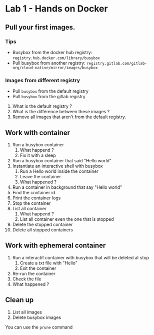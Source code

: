 # Lab 1 - Hands on Docker

## Pull your first images.

### Tips

- Busybox from the docker hub registry: `registry.hub.docker.com/library/busybox`
- Pull busybox from another registry: `registry.gitlab.com/gitlab-org/cloud-native/mirror/images/busybox`

### Images from different registry

- Pull `busybox` from the default registry
- Pull `busybox` from the gitlab registry

1. What is the default registry ?
2. What is the différence between these images ?
3. Remove all images that aren't from the default registry.

## Work with container

1. Run a busybox container
   1. What happend ?
   2. Fix it with a sleep
2. Run a busybox container that said "Hello world"
3. Instantiate an interactive shell with busybox
   1. Run a Hello world inside the container
   2. Leave the container
   3. What happened ?
4. Run a container in background that say "Hello world"
5. Find the container id
6. Print the container logs
7. Stop the container
8. List all container
   1. What happend ?
   2. List all container even the one that is stopped
9. Delete the stopped container
10. Delete all stopped containers

## Work with ephemeral container

1. Run a interactif container with busybox that will be deleted at stop
   1. Create a txt file with "Hello"
   2. Exit the container
2. Re-run the container 
3. Check the file 
4. What happened ?

## Clean up

1. List all images
2. Delete busybox images

You can use the `prune` command
